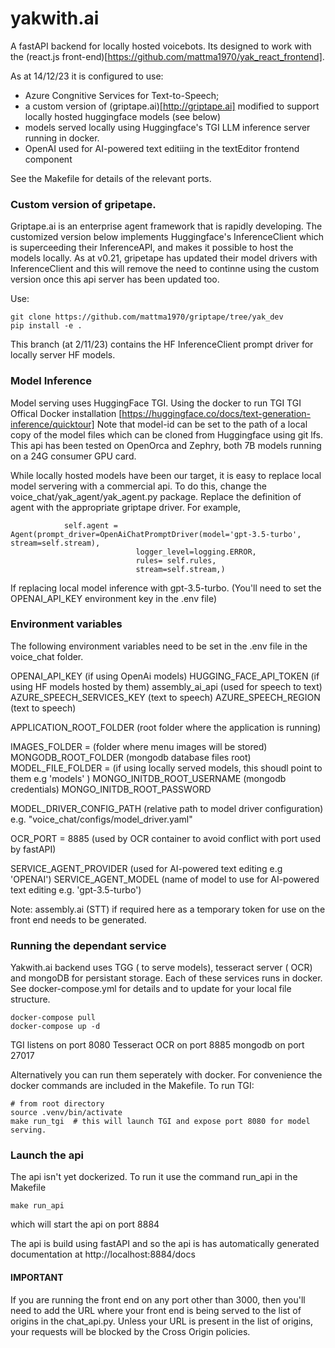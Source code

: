 # yakwith.ai

A fastAPI backend for locally hosted voicebots. Its designed to work with the (react.js front-end)[https://github.com/mattma1970/yak_react_frontend].

As at 14/12/23 it is configured to use:
* Azure Congnitive Services for Text-to-Speech;
* a custom version of (griptape.ai)[http://griptape.ai] modified to support locally hosted huggingface models (see below)
* models served locally using Huggingface's TGI LLM inference server running in docker. 
* OpenAI used for AI-powered text editiing in the textEditor frontend component

See the Makefile for details of the relevant ports.

### Custom version of gripetape.
Griptape.ai is an enterprise agent framework that is rapidly developing. The customized version below implements Huggingface's InferenceClient which is superceeding their InferenceAPI, and makes it possible to host the models locally. 
As at v0.21, gripetape has updated their model drivers with InferenceClient and this will remove the need to continne using the custom version once this api server has been updated too. 

Use:
```
git clone https://github.com/mattma1970/griptape/tree/yak_dev
pip install -e . 
```
This branch (at 2/11/23) contains the HF InferenceClient prompt driver for locally server HF models. 

### Model Inference

Model serving uses HuggingFace TGI. Using the docker to run TGI 
TGI Offical Docker installation [https://huggingface.co/docs/text-generation-inference/quicktour]
Note that model-id can be set to the path of a local copy of the model files which can be cloned from Huggingface using git lfs. 
This api has been tested on OpenOrca and Zephry, both 7B models running on a 24G consumer GPU card. 

While locally hosted models have been our target, it is easy to replace local model servering with a commercial api.
To do this, change the voice_chat/yak_agent/yak_agent.py package. Replace the definition of agent with the appropriate griptape driver. For example, 
```
            self.agent = Agent(prompt_driver=OpenAiChatPromptDriver(model='gpt-3.5-turbo', stream=self.stream),
                            logger_level=logging.ERROR,
                            rules= self.rules,
                            stream=self.stream,)
```
If replacing local model inference with gpt-3.5-turbo. (You'll need to set the OPENAI_API_KEY environment key in the .env file)

### Environment variables

The following environment variables need to be set in the .env file in the voice_chat folder.


OPENAI_API_KEY (if using OpenAi models)
HUGGING_FACE_API_TOKEN  (if using HF models hosted by them)
assembly_ai_api (used for speech to text)
AZURE_SPEECH_SERVICES_KEY (text to speech)
AZURE_SPEECH_REGION  (text to speech)

APPLICATION_ROOT_FOLDER (root folder where the application is running)

IMAGES_FOLDER = (folder where menu images will be stored)
MONGODB_ROOT_FOLDER  (mongodb database files root)
MODEL_FILE_FOLDER = (if using locally served models, this shoudl point to them e.g 'models' )
MONGO_INITDB_ROOT_USERNAME (mongodb credentials)
MONGO_INITDB_ROOT_PASSWORD

MODEL_DRIVER_CONFIG_PATH (relative path to model driver configuration) e.g. "voice_chat/configs/model_driver.yaml"

OCR_PORT = 8885 (used by OCR container to avoid conflict with port used by fastAPI)

SERVICE_AGENT_PROVIDER  (used for AI-powered text editing e.g 'OPENAI')
SERVICE_AGENT_MODEL (name of model to use for AI-powered text editing e.g. 'gpt-3.5-turbo')


Note: assembly.ai (STT) if required here as a temporary token for use on the front end needs to be generated.

### Running the dependant service
Yakwith.ai backend uses TGG ( to serve models), tesseract server ( OCR) and mongoDB for persistant storage. Each of these services runs in docker.
See docker-compose.yml for details and to update for your local file structure. 
```
docker-compose pull
docker-compose up -d
```

TGI listens on port 8080
Tesseract OCR on port 8885
mongodb on port 27017


Alternatively you can run them seperately with docker. For convenience the docker commands are included in the Makefile. 
To run TGI:

``` 
# from root directory 
source .venv/bin/activate
make run_tgi  # this will launch TGI and expose port 8080 for model serving.
```

### Launch the api

The api isn't yet dockerized. To run it use the command run_api in the Makefile

```
make run_api
```
which will start the api on port 8884

The api is build using fastAPI and so the api is has automatically generated documentation at http://localhost:8884/docs

#### IMPORTANT
If you are running the front end on any port other than 3000, then you'll need to add the URL where your front end is being served to the list of origins in the chat_api.py. Unless your URL is present in the list of origins, your requests will be blocked by the Cross Origin policies. 


